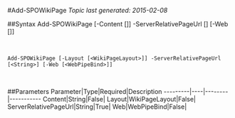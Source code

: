 #Add-SPOWikiPage
*Topic last generated: 2015-02-08*


##Syntax
    Add-SPOWikiPage [-Content [<String>]] -ServerRelativePageUrl [<String>] [-Web [<WebPipeBind>]]

&nbsp;

    Add-SPOWikiPage [-Layout [<WikiPageLayout>]] -ServerRelativePageUrl [<String>] [-Web [<WebPipeBind>]]

&nbsp;

##Parameters
Parameter|Type|Required|Description
---------|----|--------|-----------
Content|String|False|
Layout|WikiPageLayout|False|
ServerRelativePageUrl|String|True|
Web|WebPipeBind|False|
